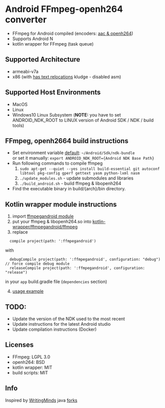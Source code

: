 # Android FFmpeg-openh264 converter

* FFmpeg for Android compiled (encoders: [aac & openh264](build_module_ffmpeg.sh#L60))
* Supports Android N
* kotlin wrapper for FFmpeg (task queue)

Supported Architecture
----
* armeabi-v7a
* x86 (with [has text relocations](https://trac.ffmpeg.org/ticket/4928) kludge - disabled asm)

Supported Host Environments
----
* MacOS
* Linux
* Windows10 Linux Subsystem (**NOTE:** you have to set ANDROID_NDK_ROOT to LINUX version of Android SDK / NDK / build tools)

FFmpeg, openh2664 build instructions
----
* Set environment variable
  [default](set_environment.sh#L54): `~/Android/Sdk/ndk-bundle`  
  or set it manually: `export ANDROID_NDK_ROOT={Android NDK Base Path}`  
* Run following commands to compile ffmpeg
  1. `sudo apt-get --quiet --yes install build-essential git autoconf libtool pkg-config gperf gettext yasm python-lxml nasm`
  2. `./update_modules.sh` - update submodules and libraries
  3. `./build_android.sh`  - build ffmpeg & libopenh264
* Find the executable binary in build/{arch}/bin directory.

Kotlin wrapper module instructions
----
1. import [ffmpegandroid module](kotlin-wrapper/ffmpegandroid)  
2. put your ffmpeg & libopenh264.so into [kotlin-wrapper/ffmpegandroid/ffmpeg](kotlin-wrapper/ffmpegandroid/ffmpeg)
3. replace
```
  compile project(path: ':ffmpegandroid')
```
with
```
  debugCompile project(path: ':ffmpegandroid', configuration: "debug") // force compile debug module
  releaseCompile project(path: ':ffmpegandroid', configuration: "release")
```
in your `app` build.gradle file (`dependencies` section)  

4. [usage example](kotlin-wrapper/app/src/main/java/com/github/fourtalk/kotlin_wrapper/Converter.kt)

TODO:
----
- Update the version of the NDK used to the most recent
- Update instructions for the latest Android studio
- Update compilation instructions (Docker)

Licenses
----
- FFmpeg: LGPL 3.0  
- openh264: BSD  
- kotlin wrapper: MIT  
- build scripts: MIT  

Info
----
Inspired by [WritingMinds](https://github.com/WritingMinds) java [forks](https://github.com/WritingMinds/ffmpeg-android/network)
